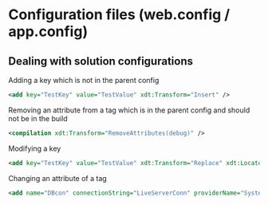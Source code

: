 # Configuration files (web.config / app.config)

## Dealing with solution configurations

Adding a key which is not in the parent config

```xml
<add key="TestKey" value="TestValue" xdt:Transform="Insert" />
```

Removing an attribute from a tag which is in the parent config and should not be in the build

```xml
<compilation xdt:Transform="RemoveAttributes(debug)" />
```

Modifying a key

```xml
<add key="TestKey" value="TestValue" xdt:Transform="Replace" xdt:Locator="Match(key)" />
```

Changing an attribute of a tag

```xml
<add name="DBcon" connectionString="LiveServerConn" providerName="System.Data.SqlClient" xdt:Transform="SetAttributes" xdt:Locator="Match(name)" />
```
